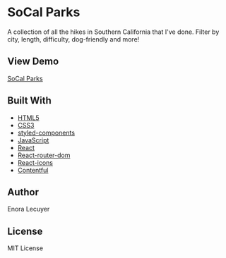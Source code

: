 # SoCal Parks

A collection of all the hikes in Southern California that I've done. Filter by city, length, difficulty, dog-friendly and more! 

## View Demo

[SoCal Parks](https://socalparks.netlify.app/)

## Built With

* [HTML5](https://en.wikipedia.org/wiki/HTML5)
* [CSS3](https://en.wikipedia.org/wiki/Cascading_Style_Sheets#CSS_3)
* [styled-components](https://styled-components.com/)
* [JavaScript](https://en.wikipedia.org/wiki/JavaScript)
* [React](https://github.com/facebook/create-react-app)
* [React-router-dom](https://www.npmjs.com/package/react-router-dom)
* [React-icons](https://react-icons.github.io/react-icons/)
* [Contentful](https://www.contentful.com/)

## Author

Enora Lecuyer

## License

MIT License

